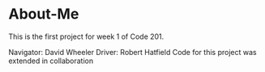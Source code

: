 # About-Me
This is the first project for week 1 of Code 201.

Navigator: David Wheeler
Driver: Robert Hatfield
Code for this project was extended in collaboration
